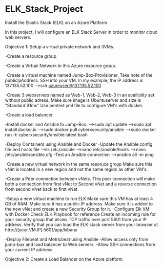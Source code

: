 # ELK_Stack_Project
Install the Elastic Stack (ELK) on an Azure Platform

In this project, I will configure an ELK Stack Server in order to monitor cloud web servers.


Objective 1: Setup a virtual private network and 3VMs.

-Create a resource group.

-Create a Virtual Network in this Azure resource group.

-Create a virtual machine named Jump-Box-Provisioner. Take note of the publicIpAddress.
	SSH into your VM. In my example, the IP address is 137.135.52.100
		-->ssh azureuser@137.135.52.100

-Create 3 webservers named as Web-1, Web-2, Web-3 in an availibilty set without public adress.
	Make sure image is Ubuntuserver and size is "Standard B1ms"
	Use pentest.yml file to configure VM's with docker.

-Create a load balancer

-Install docker and Ansible to Jump-Box.
	-->sudo apt update
	-->sudo apt install docker.io
	-->sudo docker pull cyberxsecurity/ansible
	-->sudo docker run -ti cyberxsecurity/ansible:latest bash

-Deploy Containers using Ansible and Docker
-Update the Ansible config file and hosts file
	-->ls /etc/ansible
	-->nano /etc/ansible/hosts
	-->nano /etc/ansible/ansible.cfg
-Test an Ansible connection 
	-->ansible all -m ping

-Create a new virtual network in the same resoruce group
	Make sure this vNet is located in a new region and not the same region as other VM's.

-Create a Peer connection between vNets. This peer connection will make both a connection from first vNet to Second vNet and a reverse connection from second vNet back to first vNet.

-Setup a new virtual machine to run ELK
	Make sure this VM has at least 4 GB of RAM.
	Make sure it has a public IP address.
	Make sure it is added to the new vNet and create a new Security Group for it.
-Configure Elk VM with Docker
	Check ELK Playbook for reference
	Create an incoming rule for your security group that allows TCP traffic over port 5601 from your IP address.
	Verify that you can load the ELK stack server from your browser at http://[your.VM.IP]:5601/app/kibana


-Deploy Filebeat and Metricbeat using Ansible 
-Allow access only from jump-box and load balancer to Web servers.
-Allow SSH connections from your current IP address.


Objective 2: Create a Load Balancer on the Azure platform. 
